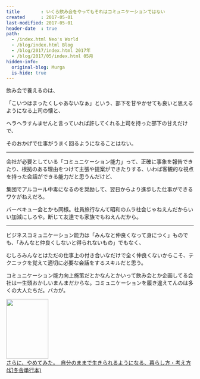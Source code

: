 ```yaml
---
title        : いくら飲み会をやってもそれはコミュニケーションではない
created      : 2017-05-01
last-modified: 2017-05-01
header-date  : true
path:
  - /index.html Neo's World
  - /blog/index.html Blog
  - /blog/2017/index.html 2017年
  - /blog/2017/05/index.html 05月
hidden-info:
  original-blog: Murga
  is-hide: true
---
```


飲み会で養えるのは、

「こいつはまったくしゃあないなぁ」という、部下を甘やかせても良いと思えるようになる上司の懐と、

ヘラヘラすんませんと言っていれば許してくれる上司を持った部下の甘えだけで、

そのおかげで仕事がうまく回るようになることはない。

---

会社が必要としている「コミュニケーション能力」って、正確に事象を報告できたり、根拠のある理由をつけて主張や提案ができたりする、いわば客観的な視点を持った会話ができる能力だと思うんだけど、

集団でアルコール中毒になるのを奨励して、翌日からより進歩した仕事ができるワケがねえだろ。

バーベキュー会とかも同様。社員旅行なんて昭和のムラ社会じゃねえんだからいい加減にしろや。断じて友達でも家族でもねえんだから。

---

ビジネスコミュニケーション能力は「みんなと仲良くなって身につく」ものでも、「みんなと仲良くしないと得られないもの」でもなく、

むしろみんなとはただの仕事上の付き合いなだけで全く仲良くないからこそ、テクニックを覚えて適切に必要な会話をするスキルだと思う。

コミュニケーション能力向上施策だとかなんとかいって飲み会とか企画してる会社は一生頭おかしいまんまだからな。コミュニケーションを履き違えてんのは多くの大人たちだ。バカが。

<div class="ad-amazon">
  <div class="ad-amazon-image">
    <a href="https://www.amazon.co.jp/dp/B088FNG5B8?tag=neos21-22&amp;linkCode=osi&amp;th=1&amp;psc=1">
      <img src="https://m.media-amazon.com/images/I/51w2VTp2N6L._SL160_.jpg" width="113" height="160">
    </a>
  </div>
  <div class="ad-amazon-info">
    <div class="ad-amazon-title">
      <a href="https://www.amazon.co.jp/dp/B088FNG5B8?tag=neos21-22&amp;linkCode=osi&amp;th=1&amp;psc=1">さらに、やめてみた。　自分のままで生きられるようになる、暮らし方・考え方 (幻冬舎単行本)</a>
    </div>
  </div>
</div>
